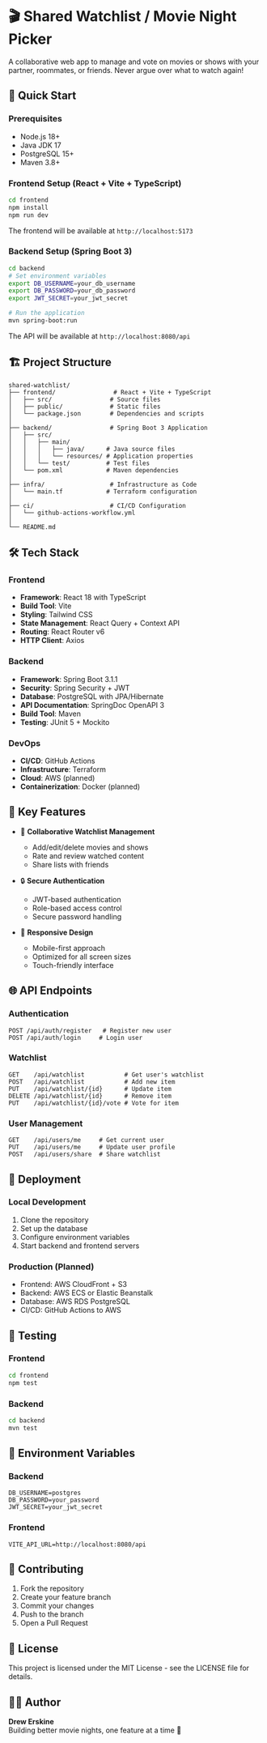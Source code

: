 # 🎬 Shared Watchlist / Movie Night Picker

A collaborative web app to manage and vote on movies or shows with your partner, roommates, or friends. Never argue over what to watch again!

## 🚀 Quick Start

### Prerequisites
- Node.js 18+
- Java JDK 17
- PostgreSQL 15+
- Maven 3.8+

### Frontend Setup (React + Vite + TypeScript)
```bash
cd frontend
npm install
npm run dev
```
The frontend will be available at `http://localhost:5173`

### Backend Setup (Spring Boot 3)
```bash
cd backend
# Set environment variables
export DB_USERNAME=your_db_username
export DB_PASSWORD=your_db_password
export JWT_SECRET=your_jwt_secret

# Run the application
mvn spring-boot:run
```
The API will be available at `http://localhost:8080/api`

## 🏗️ Project Structure

```
shared-watchlist/
├── frontend/                # React + Vite + TypeScript
│   ├── src/                # Source files
│   ├── public/             # Static files
│   └── package.json        # Dependencies and scripts
│
├── backend/                # Spring Boot 3 Application
│   ├── src/
│   │   ├── main/
│   │   │   ├── java/      # Java source files
│   │   │   └── resources/ # Application properties
│   │   └── test/          # Test files
│   └── pom.xml            # Maven dependencies
│
├── infra/                  # Infrastructure as Code
│   └── main.tf            # Terraform configuration
│
├── ci/                     # CI/CD Configuration
│   └── github-actions-workflow.yml
│
└── README.md
```

## 🛠️ Tech Stack

### Frontend
- **Framework**: React 18 with TypeScript
- **Build Tool**: Vite
- **Styling**: Tailwind CSS
- **State Management**: React Query + Context API
- **Routing**: React Router v6
- **HTTP Client**: Axios

### Backend
- **Framework**: Spring Boot 3.1.1
- **Security**: Spring Security + JWT
- **Database**: PostgreSQL with JPA/Hibernate
- **API Documentation**: SpringDoc OpenAPI 3
- **Build Tool**: Maven
- **Testing**: JUnit 5 + Mockito

### DevOps
- **CI/CD**: GitHub Actions
- **Infrastructure**: Terraform
- **Cloud**: AWS (planned)
- **Containerization**: Docker (planned)

## 🔑 Key Features

- 📝 **Collaborative Watchlist Management**
  - Add/edit/delete movies and shows
  - Rate and review watched content
  - Share lists with friends

- 🔒 **Secure Authentication**
  - JWT-based authentication
  - Role-based access control
  - Secure password handling

- 📱 **Responsive Design**
  - Mobile-first approach
  - Optimized for all screen sizes
  - Touch-friendly interface

## 🌐 API Endpoints

### Authentication
```
POST /api/auth/register   # Register new user
POST /api/auth/login     # Login user
```

### Watchlist
```
GET    /api/watchlist           # Get user's watchlist
POST   /api/watchlist           # Add new item
PUT    /api/watchlist/{id}      # Update item
DELETE /api/watchlist/{id}      # Remove item
PUT    /api/watchlist/{id}/vote # Vote for item
```

### User Management
```
GET    /api/users/me     # Get current user
PUT    /api/users/me     # Update user profile
POST   /api/users/share  # Share watchlist
```

## 🚀 Deployment

### Local Development
1. Clone the repository
2. Set up the database
3. Configure environment variables
4. Start backend and frontend servers

### Production (Planned)
- Frontend: AWS CloudFront + S3
- Backend: AWS ECS or Elastic Beanstalk
- Database: AWS RDS PostgreSQL
- CI/CD: GitHub Actions to AWS

## 🧪 Testing

### Frontend
```bash
cd frontend
npm test
```

### Backend
```bash
cd backend
mvn test
```

## 📝 Environment Variables

### Backend
```
DB_USERNAME=postgres
DB_PASSWORD=your_password
JWT_SECRET=your_jwt_secret
```

### Frontend
```
VITE_API_URL=http://localhost:8080/api
```

## 🤝 Contributing

1. Fork the repository
2. Create your feature branch
3. Commit your changes
4. Push to the branch
5. Open a Pull Request

## 📜 License

This project is licensed under the MIT License - see the LICENSE file for details.

## 👨‍💻 Author

**Drew Erskine**  
Building better movie nights, one feature at a time 🍿

